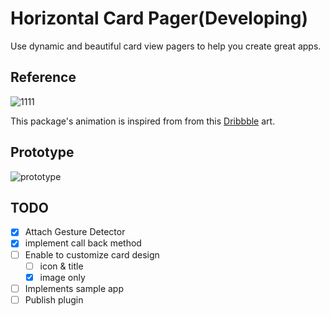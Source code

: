 # Horizontal Card Pager(Developing)

Use dynamic and beautiful card view pagers to help you create great apps.

## Reference

![1111](https://user-images.githubusercontent.com/35194820/89877698-6bcb9600-dbfb-11ea-97b7-745d5b3890dc.gif)  

This package's animation is inspired from from this [Dribbble](https://dribbble.com/shots/5097519-California-National-Park-Guide?utm_source=Clipboard_Shot&utm_campaign=KEVINGAUTIER&utm_content=California%20National%20Park%20Guide&utm_medium=Social_Share) art.

## Prototype

![prototype](https://user-images.githubusercontent.com/35194820/90704450-73f69600-e2cb-11ea-85bc-e3e6b702e30f.gif)

## TODO

- [x] Attach Gesture Detector
- [x] implement call back method
- [ ] Enable to customize card design
    - [ ] icon & title
    - [x] image only
- [ ] Implements sample app
- [ ] Publish plugin